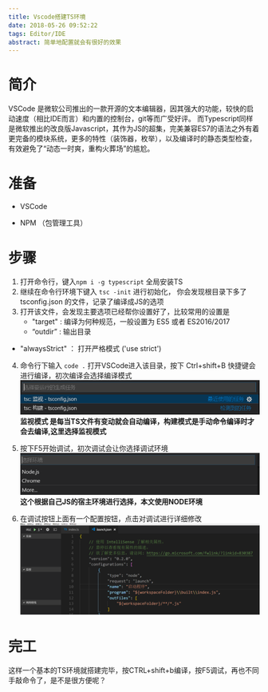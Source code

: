 ```yaml
---
title: Vscode搭建TS环境
date: 2018-05-26 09:52:22
tags: Editor/IDE
abstract: 简单地配置就会有很好的效果
---
```

# 简介
VSCode 是微软公司推出的一款开源的文本编辑器，因其强大的功能，较快的启动速度（相比IDE而言）和内置的控制台，git等而广受好评。
而Typescript同样是微软推出的改良版Javascript，其作为JS的超集，完美兼容ES7的语法之外有着更完备的模块系统，更多的特性（装饰器，枚举），以及编译时的静态类型检查，有效避免了“动态一时爽，重构火葬场”的尴尬。


# 准备

- VSCode 

- NPM （包管理工具）


# 步骤
1.  打开命令行，键入`npm i -g typescript` 全局安装TS
2.  继续在命令行环境下键入 `tsc -init`  进行初始化，
你会发现根目录下多了 tsconfig.json 的文件，记录了编译成JS的选项
3.  打开该文件，会发现主要选项已经帮你设置好了，比较常用的设置是
	- "target" : 编译为何种规范，一般设置为 ES5 或者 ES2016/2017
	- “outdir” : 输出目录
  -  "alwaysStrict" ： 打开严格模式 ('use strict')
4.  命令行下输入 `code .` 打开VSCode进入该目录，按下 Ctrl+shift+B 快捷键会进行编译，初次编译会选择编译模式
![](/Vscode搭建TS环境/a.png) 
**监视模式 是每当TS文件有变动就会自动编译，构建模式是手动命令编译时才会去编译,这里选择监视模式**

5. 按下F5开始调试，初次调试会让你选择调试环境
![](/Vscode搭建TS环境/b.png)
**这个根据自己JS的宿主环境进行选择，本文使用NODE环境**
6. 在调试按钮上面有一个配置按钮，点击对调试进行详细修改
![](/Vscode搭建TS环境/c.png)


# 完工
这样一个基本的TS环境就搭建完毕，按CTRL+shift+b编译，按F5调试，再也不同手敲命令了，是不是很方便呢？
